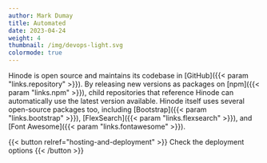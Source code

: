 ```yaml
---
author: Mark Dumay
title: Automated
date: 2023-04-24
weight: 4
thumbnail: /img/devops-light.svg
colormode: true
---
```


Hinode is open source and maintains its codebase in [GitHub]({{< param "links.repository" >}}). By releasing new versions as packages on [npm]({{< param "links.npm" >}}), child repositories that reference Hinode can automatically use the latest version available. Hinode itself uses several open-source packages too, including [Bootstrap]({{< param "links.bootstrap" >}}), [FlexSearch]({{< param "links.flexsearch" >}}), and [Font Awesome]({{< param "links.fontawesome" >}}).

{{< button relref="hosting-and-deployment" >}}
    Check the deployment options
{{< /button >}}
